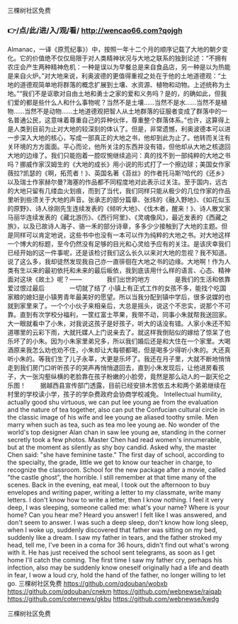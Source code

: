 
三棵树社区免费




### 👉/点/此/进/入/观/看/ http://wencao66.com?qojgh




Almanac，一译《原荒纪事》）中，按照一年十二个月的顺序记载了大地的朝夕变化。它的价值绝不仅仅局限于对人类精神状况与大地之联系的独到论述：“不拥有农庄会产生两种精神危机：一种是误以为早餐总是来自食品店，另一种是以为热能是来自火炉。”对大地来说，利奥波德的更值得重视之处在于他的土地道德观：“土地的道德观简单地将群落的概念扩展到土壤、水资源、植物和动物。上述统称为土地。”“我们不是讴歌对自由土地和勇士之家的爱和义务吗？是的，的确如此，但我们爱的都是些什么人和什么事物呢？当然不是土壤……当然不是水……当然不是植物……当然不是动物……土地道德观把智人从土地群落的征服者变成了群落中的一名普通公民，这意味着尊重自己的异种伙伴，尊重整个群落体系。”也许，这算得上是人类到目前为止对大地的较深刻的体认了。但是，非常遗憾，利奥波德本可以进一步深入大地的核心，写成一部真正的大地之书，他却到此为止了。他转而关注有关环境的方方面面。平心而论，他所关注的东西并没有错，但他却从大地之核退回大地的边缘了。我们只能抱着一腔叹惋继续追问：真的找不到一部纯粹的大地之书吗？挪威作家汉姆生的《大地的成长》用小说的形式打了一个擦边球；美国女作家薇拉?凯瑟的《啊，拓荒者！》、英国名著《苔丝》的作者托马斯?哈代的《还乡》以及瑞士作家赫尔曼?海塞的作品都不同程度地对此表示过关注。至于国内，远古的大地只留有几缕血火划痕，而到了当代，我们同样只能从极少的几位作家的作品里听到些须关于大地的声音。张承志的部分篇章、张炜的《融入野地》、《如花似玉的原野》、诗人徐刚先生连续发表的《倾听大地》、《伐木者，醒来！》、诗人散文家马丽华连续发表的《藏北游历》、《西行阿里》、《灵魂像风》，最近发表的《西藏之旅》，以及已故诗人海子、骆一禾的部分诗章，多多少少接触到了大地的主题。但是同样可以肯定地说，这些书中也没有一本可以作为纯粹的大地之书。对大地这样一个博大的标题，至今仍然没有足够的目光和心灵给予应有的关注。是该庆幸我们已经开始的这一件事呢，还是该检讨我们这么长久以来对大地的忽视？我不知道。说了这么多，我却徒然发现我自己亦一直徘徊在大地之书的边缘。大地啊！作为人类有生以来的最初依托和未来的最后皈依，我到底该用什么样的语言、心态、精神面对这块《故土》呢？——　　　　我们出世的地方　　　　是我们的生活和依靠　　　　爱过恨过最后　　　　一切就了结了
小镇上有正式工作的女孩不多，能找个吃国家粮的媳妇是小镇男青年最美好的愿望。所以当我分配到镇中学后，很多说媒的也就到家里来了。一个个小伙子来相亲后，大总是摇头，说这个不忠实，说那个不可靠。直到有次学校分福利，一筐红富士苹果，我带不动，同事小朱就帮我送回家。大一眼就看中了小朱，对我说这孩子是好孩子，听大的话没有错。人家小朱还不知道哪里的云彩下雨，大就托媒人上门说亲去了。就这样我倒贴似的嫁给了惊呆了也乐坏了的小朱。因为小朱家里弟兄多，所以我们婚后还是和大住在一个家里。大喝酒原来我怎么劝也劝不住，小朱却让大每顿都喝，但是喝多少得听小朱的。大还真听小朱的。等我们生了儿子永莘，大更是乐坏了。我还在月子里，大就不断地悄悄走到我们房门口听听孩子的哭声再悄悄退回去，直到小朱发现后，让他进房看孩子，大一张沟壑纵横的老脸靠在孩子粉嫩的小脸旁，竟然是那么动人的一副天伦之乐图！
　　据越西县宣传部门透露，目前已经安排木苦依五木和两个弟弟继续在村里的学校读小学，孩子的学杂费政府会协商学校减免。
Intellectual humility, actually good shu virtuous, we can put lee young ae from the evaluation and the nature of tea together, also can put the Confucian cultural circle in the classic image of his wife and lee young ae aliased toothy smile.
Men marry when such as tea, such as tea mo lee young ae.
No wonder of the world's top designer Alan chan in saw lee young ae, standing in the corner secretly took a few photos.
Master Chen had read women's innumerable, but at the moment as silently as shy boy candid.
Asked why, the master Chen said: "she have feminine taste."
The first day of school, according to the specialty, the grade, little we get to know our teacher in charge, to recognize the classroom.
School for the new package after a movie, called "the castle ghost", the horrible.
I still remember at that time many of the scenes.
Back in the evening, eat meal, I took out the afternoon to buy envelopes and writing paper, writing a letter to my classmate, write many letters.
I don't know how to write a letter, then I know nothing.
I feel it very deep, I was sleeping, someone called me: what's your name?
Where is your home?
Can you hear me?
Heard you answer!
I felt like I was answered, and don't seem to answer.
I was such a deep sleep, don't know how long sleep, when I woke up, suddenly discovered that father was sitting on my bed, suddenly like a dream.
I saw my father in tears, and the father stroked my head, tell me, I've been in a coma for 36 hours, didn't find out what's wrong with it.
He has just received the school sent telegrams, as soon as I get home I'll catch the coming.
The first time I saw my father cry, perhaps his infection, also may be suddenly know oneself originally had a life and death in fear, I wow a loud cry, hold the hand of the father, no longer willing to let go.
三棵树社区免费 https://github.com/qdouban/wobxb
https://github.com/qdouban/cnekm
https://github.com/webnewse/raiqab
https://github.com/coternews/gkbu
https://github.com/webnewse/kwdg





三棵树社区免费
